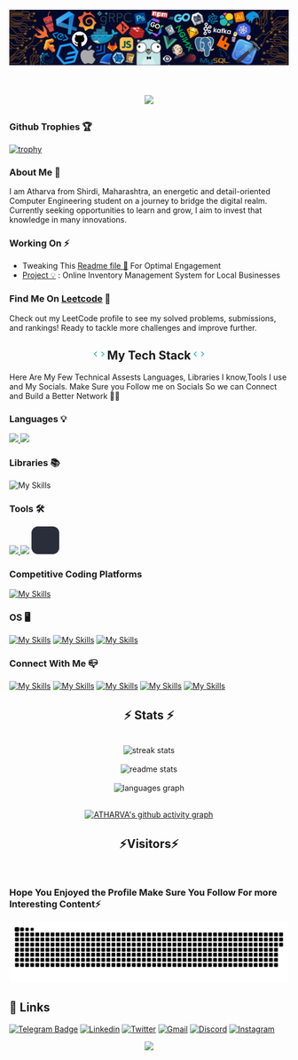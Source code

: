 <p align="center"><img src="https://raw.githubusercontent.com/KevinPatel04/KevinPatel04/master/header.png"></p>
<h1 align="center">
    <img src="https://readme-typing-svg.herokuapp.com/?font=Audiowide&size=35&center=true&vCenter=true&width=500&height=70&duration=3000&lines=Heeyyy+👋🏻+There+!!!!&color=white" />
</h1>

### Github Trophies 🏆 

    
[![trophy](https://github-profile-trophy.vercel.app/?username=Atharvkote&title=Stars,Followers,Commits,Repositories,MultipleLang,PullRequest&theme=onedark&rows=2&column=5)](https://github.com/ryo-ma/github-profile-trophy)


### About Me 🚀
<div>
<p>
I am Atharva from Shirdi, Maharashtra, an energetic and detail-oriented Computer Engineering student on a journey to bridge the digital realm.
Currently seeking opportunities to learn and grow, I aim to invest that knowledge in many innovations.   
</p>
</div>

### Working On ⚡️
    
- Tweaking This [Readme file 🔎](https://github.com/Atharvkote/Atharvkote.git) For Optimal Engagement
- [Project 💡](https://github.com/Atharvkote/Online-Market-Place.git) : Online Inventory Management System for Local Businesses 

###  Find Me On [Leetcode](https://leetcode.com/u/AtharvaKote81) 📡
Check out my LeetCode profile to see my solved problems, submissions, and rankings! Ready to tackle more challenges and improve further.

<h2 align="center"><img src="Assests/code.gif" height="20"/>  My Tech Stack  <img src="Assests/code.gif" height="20"/></h2>


Here Are My Few Technical Assests Languages, Libraries I know,Tools I use and My Socials. Make Sure you Follow me on Socials So we can Connect and Build a Better Network 🤝💭

### Languages 💡

  <a href="https://skillicons.dev">
    <img src="https://skillicons.dev/icons?i=python,c,java,html,css,js" />
  </a>
<a href="#"><img src="https://github.com/onemarc/tech-icons/blob/main/icons/kotlin-dark.svg" width="50"></a>


### Libraries 📚
![My Skills](https://go-skill-icons.vercel.app/api/icons?i=numpy,pandas)

### Tools 🛠 
  <a href="https://skillicons.dev">
    <img src="https://skillicons.dev/icons?i=vscode,anaconda,git,idea" />
  </a>
  <a href="#"><img src="https://github.com/onemarc/tech-icons/blob/main/icons/jupyter-dark.svg" width="50"></a>
<a href="#"><img src="https://github.com/onemarc/tech-icons/blob/main/icons/spyder-dark.svg" width="50"></a>
  
### Competitive Coding Platforms
[![My Skills](https://go-skill-icons.vercel.app/api/icons?i=leetcode)](https://leetcode.com/u/AtharvaKote81)
  
### OS 🖥
 [![My Skills](https://skillicons.dev/icons?i=windows)](https://skillicons.dev) 
 [![My Skills](https://skillicons.dev/icons?i=linux)](https://skillicons.dev) 
 [![My Skills](https://skillicons.dev/icons?i=ubuntu)](https://skillicons.dev)
   
### Connect With Me 📪
  
 [![My Skills](https://skillicons.dev/icons?i=linkedin)](https://www.linkedin.com/in/atharvakote)
   [![My Skills](https://skillicons.dev/icons?i=twitter)](https://twitter.com/ImAtharva81)
    [![My Skills](https://skillicons.dev/icons?i=stackoverflow)](https://stackoverflow.com/users/25127888/atharva-kote)
     [![My Skills](https://skillicons.dev/icons?i=instagram)](https://www.instagram.com/___atharv_81?igsh=MWxseGoyYmlianp6ZQ==)
    [![My Skills](https://go-skill-icons.vercel.app/api/icons?i=gmail)]((mailto:atharvkote3@gmail.com))

<h2 align="center">⚡ Stats ⚡</h2>
<br/>
<div align=center>
  <img width=390 src="https://github-readme-streak-stats-salesp07.vercel.app/?user=Atharvkote&count_private=true&theme=react&border_radius=20" alt="streak stats"/>
    <br/>
    <br/>
  <img width=390 src="https://github-readme-stats-salesp07.vercel.app/api?username=Atharvkote&count_private=true&show_icons=true&theme=react&rank_icon=github&border_radius=20" alt="readme stats" />
  <br/>
    <br/>
  <img src="https://github-readme-stats.vercel.app/api/top-langs?username=Atharvkote&locale=en&hide_title=false&layout=compact&card_width=320&langs_count=5&theme=react&hide_border=false&border_radius=20" height="150" alt="languages graph"  />
    <br/>
    <br/>
    
[![ATHARVA's github activity graph](https://github-readme-activity-graph.vercel.app/graph?username=Atharvkote&theme=react-dark&radius=16&hide_border=false)](https://github.com/ashutosh00710/github-readme-activity-graph)
</div>

<h2 align="center">⚡️Visitors⚡️</h2>

<div id="header" align="center">
  <img src="https://komarev.com/ghpvc/?username=Atharvkote&style=for-the-badge&color=blue&border_radius=20" alt=""/>
</div>


<h3>Hope You Enjoyed the Profile Make Sure You Follow For more Interesting Content⚡️</h3>
 <img width="1000" src="Assests/github-snake.svg" alt="snake"/>



## 🔗 Links
[![Telegram Badge](https://img.shields.io/badge/Telegram-blue?style=for-the-badge&logo=telegram&logoColor=white)](https://t.me/AtharvKote)
[![Linkedin](https://img.shields.io/badge/linkedin-0A66C2?style=for-the-badge&logo=linkedin&logoColor=white)](https://www.linkedin.com/in/atharvakote)
[![Twitter](https://img.shields.io/badge/twitter-1DA1F2?style=for-the-badge&logo=twitter&logoColor=white)](https://twitter.com/ImAtharva81)
[![Gmail](https://img.shields.io/badge/Gmail-D14836?style=for-the-badge&logo=gmail&logoColor=white
)](mailto:atharvkote3@gmail.com)
[![Discord](https://img.shields.io/badge/Discord-%235865F2.svg?style=for-the-badge&logo=discord&logoColor=white)](discordapp.com/user/1238159826748702824)
[![Instagram](https://img.shields.io/badge/Instagram-%23E4405F.svg?style=for-the-badge&logo=Instagram&logoColor=white)](https://www.instagram.com/___atharv_81?igsh=MWxseGoyYmlianp6ZQ==)

<p align="center">
     <img src="https://capsule-render.vercel.app/api?type=waving&color=gradient&height=100&section=footer"/>
</p>
